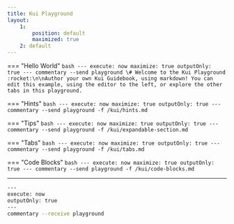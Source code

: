 ```yaml
---
title: Kui Playground
layout:
    1: 
        position: default
        maximized: true
    2: default
---
```


=== "Hello World"
    ```bash
    ---
    execute: now
    maximize: true
    outputOnly: true
    ---
    commentary --send playground \# Welcome to the Kui Playground :rocket:\n\nAuthor your own Kui Guidebook, using markdown! You can edit this example, using the editor to the left, or explore the other tabs in this playground.
    ```

=== "Hints"
    ```bash
    ---
    execute: now
    maximize: true
    outputOnly: true
    ---
    commentary --send playground -f /kui/hints.md
    ```

=== "Tips"
    ```bash
    ---
    execute: now
    maximize: true
    outputOnly: true
    ---
    commentary --send playground -f /kui/expandable-section.md
    ```

=== "Tabs"
    ```bash
    ---
    execute: now
    maximize: true
    outputOnly: true
    ---
    commentary --send playground -f /kui/tabs.md
    ```

=== "Code Blocks"
    ```bash
    ---
    execute: now
    maximize: true
    outputOnly: true
    ---
    commentary --send playground -f /kui/code-blocks.md
    ```


---

```bash
---
execute: now
outputOnly: true
---
commentary --receive playground
```

